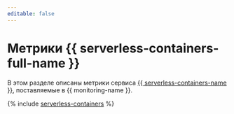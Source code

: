 ```yaml
---
editable: false
---
```


# Метрики {{ serverless-containers-full-name }}

В этом разделе описаны метрики сервиса [{{ serverless-containers-name }}](../../serverless-containers/), поставляемые в {{ monitoring-name }}.

{% include [serverless-containers](../../_includes/monitoring/metrics-ref/serverless-containers.md) %}